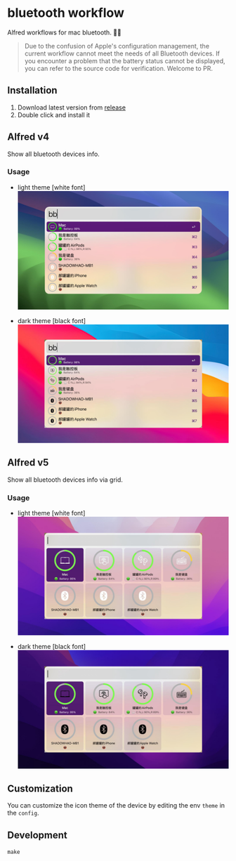 # bluetooth workflow
Alfred workflows for mac bluetooth. 🔋💎

> Due to the confusion of Apple's configuration management, the current workflow cannot meet the needs of all Bluetooth devices. If you encounter a problem that the battery status cannot be displayed, you can refer to the source code for verification. Welcome to PR.

## Installation

1. Download latest version from [release](https://github.com/o98k-ok/bluetooth_flow/releases)
2. Double click and install it

## Alfred v4

Show all bluetooth devices info.
### Usage

* light theme [white font]
![v4_white](./assets/v4_white.png)

* dark theme [black font]
![v4_black](./assets/v4_black.jpg)

## Alfred v5

Show all bluetooth devices info via grid.

### Usage

* light theme [white font]
![v5_white](./assets/v5_white.jpg)

* dark theme [black font]
![v5_black](./assets/v5_black.jpg)



## Customization

You can customize the icon theme of the device by editing the env `theme` in the `config`.

## Development

```shell
make
```
